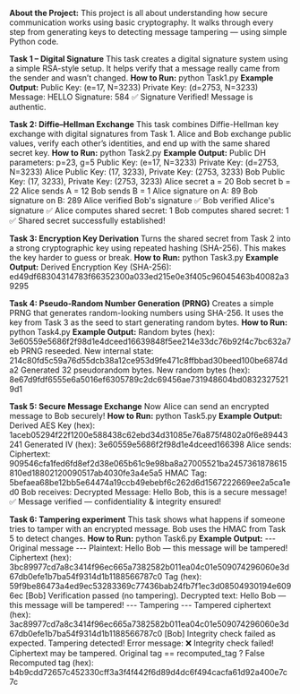 **About the Project:**
This project is all about understanding how secure communication works using basic cryptography.
It walks through every step from generating keys to detecting message tampering — using simple Python code.

**Task 1 – Digital Signature**
This task creates a digital signature system using a simple RSA-style setup.
It helps verify that a message really came from the sender and wasn’t changed.
**How to Run:**
python Task1.py
**Example Output:**
Public Key: (e=17, N=3233)
Private Key: (d=2753, N=3233)
Message: HELLO
Signature: 584
✅ Signature Verified! Message is authentic.

**Task 2: Diffie–Hellman Exchange**
This task combines Diffie-Hellman key exchange with digital signatures from Task 1.
Alice and Bob exchange public values, verify each other’s identities, and end up with the same shared secret key.
**How to Run:**
python Task2.py
**Example Output:**
Public DH parameters: p=23, g=5
Public Key: (e=17, N=3233)
Private Key: (d=2753, N=3233)
Alice Public Key: (17, 3233), Private Key: (2753, 3233)
Bob Public Key: (17, 3233), Private Key: (2753, 3233)
Alice secret a = 20
Bob secret b = 22
Alice sends A = 12
Bob sends B = 1
Alice signature on A: 89
Bob signature on B: 289
Alice verified Bob's signature ✅
Bob verified Alice's signature ✅
Alice computes shared secret: 1
Bob computes shared secret: 1
✅ Shared secret successfully established!

**Task 3: Encryption Key Derivation**
Turns the shared secret from Task 2 into a strong cryptographic key using repeated hashing (SHA-256).
This makes the key harder to guess or break.
**How to Run:**
python Task3.py
**Example Output:**
Derived Encryption Key (SHA-256):
ed49df68304314783f66352300a033ed215e0e3f405c96045463b40082a39295

**Task 4: Pseudo-Random Number Generation (PRNG)**
Creates a simple PRNG that generates random-looking numbers using SHA-256.
It uses the key from Task 3 as the seed to start generating random bytes.
**How to Run:**
python Task4.py
**Example Output:**
Random bytes (hex): 3e60559e5686f2f98d1e4dceed16639848f5ee214e33dc76b92f4c7bc632a7eb
PRNG reseeded. New internal state: 214c80fd5c59a76d55dcb38a12ce953d9fe471c8ffbbad30beed100be6874da2
Generated 32 pseudorandom bytes.
New random bytes (hex): 8e67d9fdf6555e6a5016ef6305789c2dc69456ae731948604bd08323275219d1

**Task 5: Secure Message Exchange**
Now Alice can send an encrypted message to Bob securely!
**How to Run:**
python Task5.py
**Example Output:**
Derived AES Key (hex): 1aceb05294f22f1200e588438c62ebd34d31085e76a875f4802a0f6e89443241
Generated IV (hex): 3e60559e5686f2f98d1e4dceed166398
Alice sends:
Ciphertext: 909546cfa1fed6fd8ef2d38e065b61c9e98ba8a27005521ba2457361878615810ed18802120090517ab4030fe3a4e5a5
HMAC Tag: 5befaea68be12bb5e64474a19ccb49ebebf6c262d6d1567222669ee2a5ca1ed0
Bob receives:
Decrypted Message: Hello Bob, this is a secure message!
✅ Message verified — confidentiality & integrity ensured!

**Task 6: Tampering experiment**
This task shows what happens if someone tries to tamper with an encrypted message.
Bob uses the HMAC from Task 5 to detect changes.
**How to Run:**
python Task6.py
**Example Output:**
--- Original message ---
Plaintext: Hello Bob — this message will be tampered!
Ciphertext (hex): 3bc89977cd7a8c3414f96ec665a7382582b011ea04c01e509074296060e3d67db0efe1b7ba54f9314d1b1188566787c0
Tag (hex): 59f9be86473a4ed9ec53283369c77436bab24fb7f1ec3d08504930194e6096ec
[Bob] Verification passed (no tampering). Decrypted text: Hello Bob — this message will be tampered!
--- Tampering ---
Tampered ciphertext (hex): 3ac89977cd7a8c3414f96ec665a7382582b011ea04c01e509074296060e3d67db0efe1b7ba54f9314d1b1188566787c0
[Bob] Integrity check failed as expected. Tampering detected!
Error message: ❌ Integrity check failed! Ciphertext may be tampered.
Original tag == recomputed_tag ? False
Recomputed tag (hex): b4b9cdd72657c452330cff3a3f4f442f6d89d4dc6f494cacfa61d92a400e7c7c
